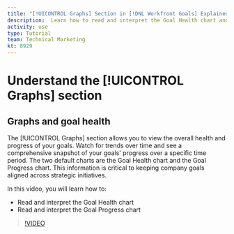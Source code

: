 ```yaml
---
title: "[!UICONTROL Graphs] Section in [!DNL Workfront Goals] Explained"
description:  Learn how to read and interpret the Goal Health chart and Goal Progress chart in [!DNL Adobe Workfront Goals].
activity: use
type: Tutorial
team: Technical Marketing
kt: 8929
---
```

# Understand the [!UICONTROL Graphs] section

## Graphs and goal health

The [!UICONTROL Graphs] section allows you to view the overall health and progress of your goals. Watch for trends over time and see a comprehensive snapshot of your goals' progress over a specific time period. The two default charts are the Goal Health chart and the Goal Progress chart. This information is critical to keeping company goals aligned across strategic initiatives.

In this video, you will learn how to:

* Read and interpret the Goal Health chart
* Read and interpret the Goal Progress chart

>[!VIDEO](https://video.tv.adobe.com/v/335201/?quality=12)

